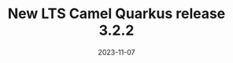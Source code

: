 ---
url: "/releases/q-3.2.2/"
date: 2023-11-07
eol: 2024-03-01
type: release-note
version: 3.2.2
title: "New LTS Camel Quarkus release 3.2.2"
preview: ""
changelog: ""
category: "camel-quarkus"
milestone: 51
kind: lts
jdk: [17]
---